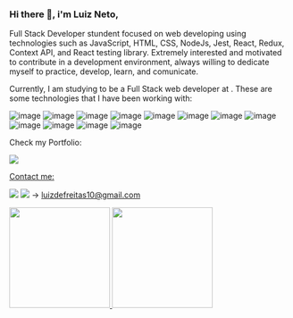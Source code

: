 ### Hi there 👋, i'm Luiz Neto, 

Full Stack Developer stundent focused on web developing using technologies such as JavaScript, HTML, CSS, NodeJs, Jest, React, Redux, Context API, and React testing library. Extremely interested and motivated to contribute in a development environment, always willing to dedicate myself to practice, develop, learn, and comunicate.

Currently, I am studying to be a Full Stack web developer at <a href="www.trybe.com"></a>. These are some technologies that I have been working with:
  
![image](https://img.shields.io/badge/HTML-239120?style=for-the-badge&logo=html5&logoColor=white)
![image](https://img.shields.io/badge/CSS-239120?&style=for-the-badge&logo=css3&logoColor=white)
![image](https://img.shields.io/badge/JavaScript-F7DF1E?style=for-the-badge&logo=javascript&logoColor=black)
![image](https://img.shields.io/badge/Node.js-43853D?style=for-the-badge&logo=node.js&logoColor=white)
![image](https://img.shields.io/badge/TypeScript-007ACC?style=for-the-badge&logo=typescript&logoColor=white)
![image](https://img.shields.io/badge/Express.js-404D59?style=for-the-badge)
![image](https://img.shields.io/badge/React-20232A?style=for-the-badge&logo=react&logoColor=61DAFB)
![image](https://img.shields.io/badge/Bootstrap-563D7C?style=for-the-badge&logo=bootstrap&logoColor=white)
![image](https://img.shields.io/badge/styled--components-DB7093?style=for-the-badge&logo=styled-components&logoColor=white)
![image](https://img.shields.io/badge/Redux-593D88?style=for-the-badge&logo=redux&logoColor=white)
![image](https://img.shields.io/badge/Docker-2496ED?style=for-the-badge&logo=docker&logoColor=white)
![image](https://img.shields.io/badge/Git-E34F26?style=for-the-badge&logo=git&logoColor=white)
  
Check my Portfolio:

<a href="https://my-frontend-portfolio-two.vercel.app/"><img src="https://img.shields.io/badge/-Portfolio-blue?style=for-the-badge&logo=appveyor" target="_blank">
  
Contact me: 

<a href="https://www.linkedin.com/in/luiz-de-freitas-lima-neto/" target="_blank"><img src="https://img.shields.io/badge/-LinkedIn-%230077B5?style=for-the-badge&logo=linkedin&logoColor=white" target="_blank"></a>
<a href = "luizdefreitas10@gmail.com"><img src="https://img.shields.io/badge/Gmail-D14836?style=for-the-badge&logo=gmail&logoColor=white" target="_blank"></a> → luizdefreitas10@gmail.com
  
<a href="https://github.com/luizdefreitas10">
<img height="180em" src="https://github-readme-stats.vercel.app/api/top-langs/?username=luizdefreitas10&layout=compact&langs_count=7&theme=dracula"/>
<img height="180em" src="https://github-readme-stats.vercel.app/api?username=luizdefreitas10&show_icons=true&theme=dracula&include_all_commits=true&count_private=true"/>


<!--
**luizdefreitas10/luizdefreitas10** is a ✨ _special_ ✨ repository because its `README.md` (this file) appears on your GitHub profile.

Here are some ideas to get you started:

- 🔭 I’m currently working on ...
- 🌱 I’m currently learning ...
- 👯 I’m looking to collaborate on ...
- 🤔 I’m looking for help with ...
- 💬 Ask me about ...
- 📫 How to reach me: ...
- 😄 Pronouns: ...
- ⚡ Fun fact: ...
-->
